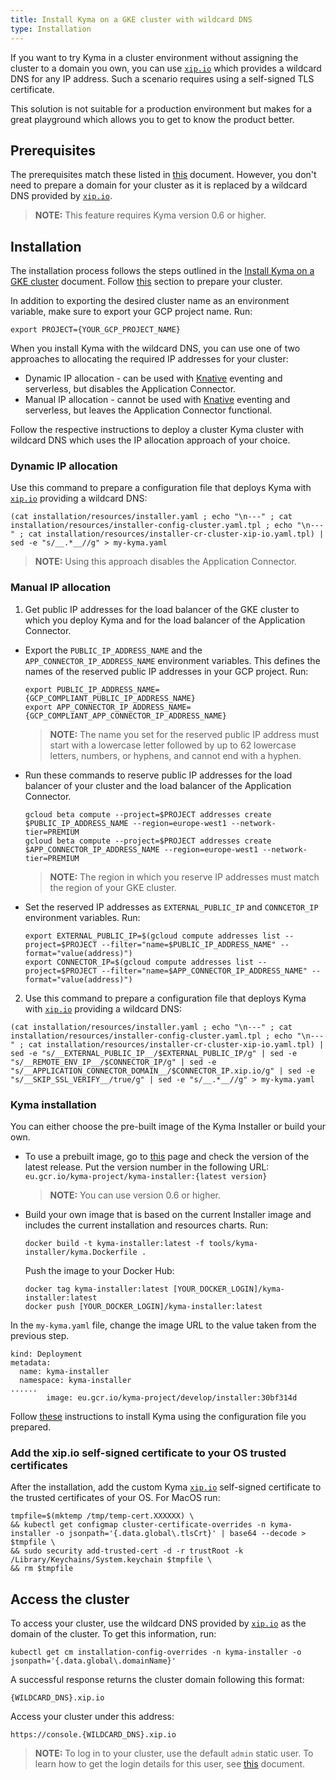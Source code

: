 ```yaml
---
title: Install Kyma on a GKE cluster with wildcard DNS
type: Installation
---
```


If you want to try Kyma in a cluster environment without assigning the cluster to a domain you own, you can use [`xip.io`](http://xip.io/) which provides a wildcard DNS for any IP address. Such
a scenario requires using a self-signed TLS certificate.

This solution is not suitable for a production environment but makes for a great playground which allows you to get to know the product better.

## Prerequisites

The prerequisites match these listed in [this](#installation-install-kyma-on-a-gke-cluster) document. However, you don't need to prepare a domain for your cluster as it is replaced by a wildcard DNS provided by [`xip.io`](http://xip.io/).

>**NOTE:** This feature requires Kyma version 0.6 or higher.

## Installation

The installation process follows the steps outlined in the [Install Kyma on a GKE cluster](#installation-install-kyma-on-a-gke-cluster) document. Follow [this](#installation-install-kyma-on-a-gke-cluster-prepare-the-gke-cluster) section to prepare your cluster.

In addition to exporting the desired cluster name as an environment variable, make sure to export your GCP project name. Run:
```
export PROJECT={YOUR_GCP_PROJECT_NAME}
```

When you install Kyma with the wildcard DNS, you can use one of two approaches to allocating the required IP addresses for your cluster:
- Dynamic IP allocation - can be used with [Knative](#installation-installation-with-knative) eventing and serverless, but disables the Application Connector. 
- Manual IP allocation - cannot be used with [Knative](#installation-installation-with-knative) eventing and serverless, but leaves the Application Connector functional. 

Follow the respective instructions to deploy a cluster Kyma cluster with wildcard DNS which uses the IP allocation approach of your choice.

### Dynamic IP allocation

Use this command to prepare a configuration file that deploys Kyma with [`xip.io`](http://xip.io/) providing a wildcard DNS:
```
(cat installation/resources/installer.yaml ; echo "\n---" ; cat installation/resources/installer-config-cluster.yaml.tpl ; echo "\n---" ; cat installation/resources/installer-cr-cluster-xip-io.yaml.tpl) | sed -e "s/__.*__//g" > my-kyma.yaml
```
>**NOTE:** Using this approach disables the Application Connector. 

### Manual IP allocation

1. Get public IP addresses for the load balancer of the GKE cluster to which you deploy Kyma and for the load balancer of the Application Connector.

  - Export the `PUBLIC_IP_ADDRESS_NAME` and the `APP_CONNECTOR_IP_ADDRESS_NAME` environment variables. This defines the names of the reserved public IP addresses in your GCP project. Run:
    ```
    export PUBLIC_IP_ADDRESS_NAME={GCP_COMPLIANT_PUBLIC_IP_ADDRESS_NAME}
    export APP_CONNECTOR_IP_ADDRESS_NAME={GCP_COMPLIANT_APP_CONNECTOR_IP_ADDRESS_NAME}
    ```
    >**NOTE:** The name you set for the reserved public IP address must start with a lowercase letter followed by up to 62 lowercase letters, numbers, or hyphens, and cannot end with a hyphen.

  - Run these commands to reserve public IP addresses for the load balancer of your cluster and the load balancer of the Application Connector.
    ```
    gcloud beta compute --project=$PROJECT addresses create $PUBLIC_IP_ADDRESS_NAME --region=europe-west1 --network-tier=PREMIUM
    gcloud beta compute --project=$PROJECT addresses create $APP_CONNECTOR_IP_ADDRESS_NAME --region=europe-west1 --network-tier=PREMIUM
    ```
    >**NOTE:** The region in which you reserve IP addresses must match the region of your GKE cluster.

  - Set the reserved IP addresses as `EXTERNAL_PUBLIC_IP` and `CONNCETOR_IP` environment variables. Run:
    ```
    export EXTERNAL_PUBLIC_IP=$(gcloud compute addresses list --project=$PROJECT --filter="name=$PUBLIC_IP_ADDRESS_NAME" --format="value(address)")
    export CONNECTOR_IP=$(gcloud compute addresses list --project=$PROJECT --filter="name=$APP_CONNECTOR_IP_ADDRESS_NAME" --format="value(address)")
    ```

2. Use this command to prepare a configuration file that deploys Kyma with [`xip.io`](http://xip.io/) providing a wildcard DNS:
  ```
(cat installation/resources/installer.yaml ; echo "\n---" ; cat installation/resources/installer-config-cluster.yaml.tpl ; echo "\n---" ; cat installation/resources/installer-cr-cluster-xip-io.yaml.tpl) | sed -e "s/__EXTERNAL_PUBLIC_IP__/$EXTERNAL_PUBLIC_IP/g" | sed -e "s/__REMOTE_ENV_IP__/$CONNECTOR_IP/g" | sed -e "s/__APPLICATION_CONNECTOR_DOMAIN__/$CONNECTOR_IP.xip.io/g" | sed -e "s/__SKIP_SSL_VERIFY__/true/g" | sed -e "s/__.*__//g" > my-kyma.yaml
  ```
### Kyma installation

You can either choose the pre-built image of the Kyma Installer or build your own.

* To use a prebuilt image, go to [this](https://github.com/kyma-project/kyma/releases/) page and check the version of the latest release. Put the version number in the following URL:
`eu.gcr.io/kyma-project/kyma-installer:{latest version}`
  >**NOTE:** You can use version 0.6 or higher.

* Build your own image that is based on the current Installer image and includes the current installation and resources charts. Run:
  ```
  docker build -t kyma-installer:latest -f tools/kyma-installer/kyma.Dockerfile .
  ```
  
  Push the image to your Docker Hub:
  ```
  docker tag kyma-installer:latest [YOUR_DOCKER_LOGIN]/kyma-installer:latest
  docker push [YOUR_DOCKER_LOGIN]/kyma-installer:latest
  ```

In the `my-kyma.yaml` file, change the image URL to the value taken from the previous step.
```
kind: Deployment
metadata:
  name: kyma-installer
  namespace: kyma-installer
......
        image: eu.gcr.io/kyma-project/develop/installer:30bf314d
```
Follow [these](#installation-install-kyma-on-a-gke-cluster-deploy-kyma) instructions to install Kyma using the configuration file you prepared.

### Add the xip.io self-signed certificate to your OS trusted certificates

After the installation, add the custom Kyma [`xip.io`](http://xip.io/) self-signed certificate to the trusted certificates of your OS. For MacOS run:
```
tmpfile=$(mktemp /tmp/temp-cert.XXXXXX) \
&& kubectl get configmap cluster-certificate-overrides -n kyma-installer -o jsonpath='{.data.global\.tlsCrt}' | base64 --decode > $tmpfile \
&& sudo security add-trusted-cert -d -r trustRoot -k /Library/Keychains/System.keychain $tmpfile \
&& rm $tmpfile
```

## Access the cluster

To access your cluster, use the wildcard DNS provided by [`xip.io`](http://xip.io/) as the domain of the cluster. To get this information, run:
```
kubectl get cm installation-config-overrides -n kyma-installer -o jsonpath='{.data.global\.domainName}'
```
A successful response returns the cluster domain following this format:
```
{WILDCARD_DNS}.xip.io
```
Access your cluster under this address:
```
https://console.{WILDCARD_DNS}.xip.io
```

>**NOTE:** To log in to your cluster, use the default `admin` static user. To learn how to get the login details for this user, see [this](#installation-install-kyma-locally-from-the-release-access-the-kyma-console) document. 
